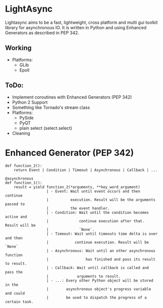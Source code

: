 # LightAsync
Lightasync aims to be a fast, lightweight, cross platform and multi gui toolkit
library for asynchronous IO. It is written in Python and using Enhanced
Generators as described in PEP 342.

## Working
 * Platforms:
 	* GLib
 	* Epoll

## ToDo:
 * Implement coroutines with Enhanced Generators (PEP 342)
 * Python 2 Support
 * Something like Tornado's stream class
 * Platforms:
 	* PySide
 	* PyQT
 	* plain select (select.select)
 * Cleaning
 
# Enhanced Generator (PEP 342)
	def function_2():
		return Event | Condition | Timeout | Asynchronous | Callback | ...
	
	@asynchronous
	def function_1():
		result = yield function_2(*arguments, **key_word_argument)
					   | - Event: Wait until event occurs and then continue
					   |          execution. Result will be the arguments passed to
					   |		  the event handler.
					   | - Condition: Wait until the condition becomes active and
					   |              continue execution after that. Result will be
					   |			  `None`.
					   | - Timeout: Wait until timeouts time delta is over and then
					   |            continue execution. Result will be `None`
					   | - Asynchronous: Wait until an other asynchronous function
					   |				 has finished and pass its result to result.
					   | - Callback: Wait until callback is called and pass the
					   |			 arguments to result.
					   | - ...: Every other Python object will be stored in the
					   |        asynchronous object's progress variable and could
					   |		be used to dispatch the progress of a certain task. 
				   
	
